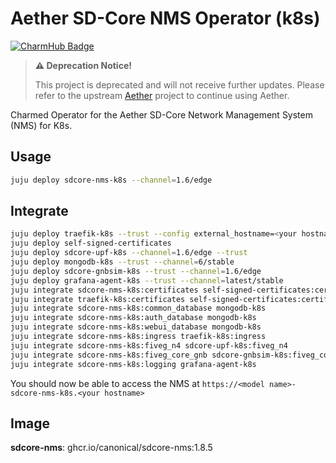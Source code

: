 # Aether SD-Core NMS Operator (k8s)
[![CharmHub Badge](https://charmhub.io/sdcore-nms-k8s/badge.svg)](https://charmhub.io/sdcore-nms-k8s)

> **:warning: Deprecation Notice!**
>
> This project is deprecated and will not receive further updates. Please refer to the upstream [Aether](https://aetherproject.org/) project to continue using Aether.

Charmed Operator for the Aether SD-Core Network Management System (NMS) for K8s.

## Usage

```bash
juju deploy sdcore-nms-k8s --channel=1.6/edge
```

## Integrate

```bash
juju deploy traefik-k8s --trust --config external_hostname=<your hostname> --config routing_mode=subdomain
juju deploy self-signed-certificates
juju deploy sdcore-upf-k8s --channel=1.6/edge --trust
juju deploy mongodb-k8s --trust --channel=6/stable
juju deploy sdcore-gnbsim-k8s --trust --channel=1.6/edge
juju deploy grafana-agent-k8s --trust --channel=latest/stable
juju integrate sdcore-nms-k8s:certificates self-signed-certificates:certificates
juju integrate traefik-k8s:certificates self-signed-certificates:certificates
juju integrate sdcore-nms-k8s:common_database mongodb-k8s
juju integrate sdcore-nms-k8s:auth_database mongodb-k8s
juju integrate sdcore-nms-k8s:webui_database mongodb-k8s
juju integrate sdcore-nms-k8s:ingress traefik-k8s:ingress
juju integrate sdcore-nms-k8s:fiveg_n4 sdcore-upf-k8s:fiveg_n4
juju integrate sdcore-nms-k8s:fiveg_core_gnb sdcore-gnbsim-k8s:fiveg_core_gnb
juju integrate sdcore-nms-k8s:logging grafana-agent-k8s
```

You should now be able to access the NMS at `https://<model name>-sdcore-nms-k8s.<your hostname>`

## Image

**sdcore-nms**: ghcr.io/canonical/sdcore-nms:1.8.5
